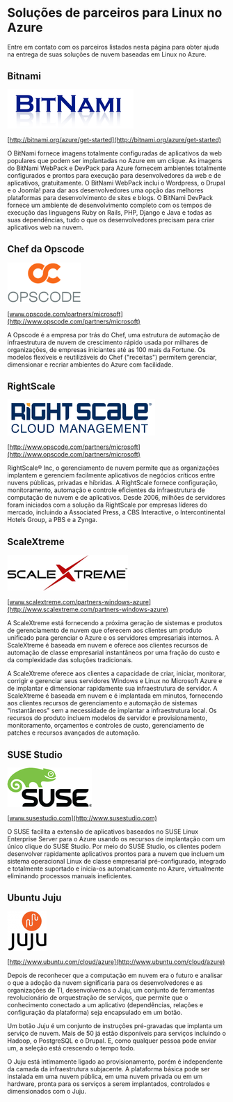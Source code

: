 <properties linkid="manage-linux-other-resources-partners" urlDisplayName="Partner solutions" pageTitle="Linux partners for Azure" metaKeywords="" description="Learn about the endorsed Linux images available for Azure virtual machines, including Ubuntu, OpenLogic, and SUSE." metaCanonical="" disqusComments="1" umbracoNaviHide="0" title="Partner solutions for Linux in Azure" authors="timlt" manager="timlt" />

<tags ms.service="cloud-services" ms.workload="infrastructure-services" ms.tgt_pltfrm="vm-linux" ms.devlang="na" ms.topic="article" ms.date="01/01/1900" ms.author="timlt" />

# Soluções de parceiros para Linux no Azure

Entre em contato com os parceiros listados nesta página para obter ajuda na entrega de suas soluções de nuvem baseadas em Linux no Azure.

## Bitnami

[![Bitnami](./media/cloud-services-linux-partners/bitnami.png) ](http://bitnami.org/azure/get-started)

[http://bitnami.org/azure/get-started](http://bitnami.org/azure/get-started)

O BitNami fornece imagens totalmente configuradas de aplicativos da web populares que podem ser implantadas no Azure em um clique. As imagens do BitNami WebPack e DevPack para Azure fornecem ambientes totalmente configurados e prontos para execução para desenvolvedores da web e de aplicativos, gratuitamente. O BitNami WebPack inclui o Wordpress, o Drupal e o Joomla! para dar aos desenvolvedores uma opção das melhores plataformas para desenvolvimento de sites e blogs. O BitNami DevPack fornece um ambiente de desenvolvimento completo com os tempos de execução das linguagens Ruby on Rails, PHP, Django e Java e todas as suas dependências, tudo o que os desenvolvedores precisam para criar aplicativos web na nuvem.

## Chef da Opscode

[![Opscode](./media/cloud-services-linux-partners/opscode.png)](http://www.opscode.com/partners/microsoft) 

[www.opscode.com/partners/microsoft](http://www.opscode.com/partners/microsoft)

A Opscode é a empresa por trás do Chef, uma estrutura de automação de infraestrutura de nuvem de crescimento rápido usada por milhares de organizações, de empresas iniciantes até as 100 mais da Fortune. Os modelos flexíveis e reutilizáveis do Chef ("receitas") permitem gerenciar, dimensionar e recriar ambientes do Azure com facilidade.

## RightScale

[![Rightscale](./media/cloud-services-linux-partners/rightscale-tagline-white-bg.png)](http://www.opscode.com/partners/microsoft)

[http://www.opscode.com/partners/microsoft](http://www.opscode.com/partners/microsoft)

RightScale® Inc, o gerenciamento de nuvem permite que as organizações implantem e gerenciem facilmente aplicativos de negócios críticos entre nuvens públicas, privadas e híbridas. A RightScale fornece configuração, monitoramento, automação e controle eficientes da infraestrutura de computação de nuvem e de aplicativos. Desde 2006, milhões de servidores foram iniciados com a solução da RightScale por empresas líderes do mercado, incluindo a Associated Press, a CBS Interactive, o Intercontinental Hotels Group, a PBS e a Zynga.

## ScaleXtreme

[![ScaleXtreme](./media/cloud-services-linux-partners/scaleXtreme.png) ](http://www.scalextreme.com/partners-windows-azure)

[www.scalextreme.com/partners-windows-azure](http://www.scalextreme.com/partners-windows-azure)

A ScaleXtreme está fornecendo a próxima geração de sistemas e produtos de gerenciamento de nuvem que oferecem aos clientes um produto unificado para gerenciar o Azure e os servidores empresariais internos. A ScaleXtreme é baseada em nuvem e oferece aos clientes recursos de automação de classe empresarial instantâneos por uma fração do custo e da complexidade das soluções tradicionais.

A ScaleXtreme oferece aos clientes a capacidade de criar, iniciar, monitorar, corrigir e gerenciar seus servidores Windows e Linux no Microsoft Azure e de implantar e dimensionar rapidamente sua infraestrutura de servidor. A ScaleXtreme é baseada em nuvem e é implantada em minutos, fornecendo aos clientes recursos de gerenciamento e automação de sistemas "instantâneos" sem a necessidade de implantar a infraestrutura local. Os recursos do produto incluem modelos de servidor e provisionamento, monitoramento, orçamentos e controles de custo, gerenciamento de patches e recursos avançados de automação.

## SUSE Studio

[![SUSE](./media/cloud-services-linux-partners/suse.png) ](http://www.susestudio.com)

[www.susestudio.com](http://www.susestudio.com)


O SUSE facilita a extensão de aplicativos baseados no SUSE Linux Enterprise Server para o Azure usando os recursos de implantação com um único clique do SUSE Studio. Por meio do SUSE Studio, os clientes podem desenvolver rapidamente aplicativos prontos para a nuvem que incluem um sistema operacional Linux de classe empresarial pré-configurado, integrado e totalmente suportado e inicia-os automaticamente no Azure, virtualmente eliminando processos manuais ineficientes.

## Ubuntu Juju

[![Juju](./media/cloud-services-linux-partners/juju.png)](https://juju.ubuntu.com/)

[http://www.ubuntu.com/cloud/azure](http://www.ubuntu.com/cloud/azure)

Depois de reconhecer que a computação em nuvem era o futuro e analisar o que a adoção da nuvem significaria para os desenvolvedores e as organizações de TI, desenvolvemos o Juju, um conjunto de ferramentas revolucionário de orquestração de serviços, que permite que o conhecimento conectado a um aplicativo (dependências, relações e configuração da plataforma) seja encapsulado em um botão.

Um botão Juju é um conjunto de instruções pré-gravadas que implanta um serviço de nuvem. Mais de 50 já estão disponíveis para serviços incluindo o Hadoop, o PostgreSQL e o Drupal. E, como qualquer pessoa pode enviar um, a seleção está crescendo o tempo todo.

O Juju está intimamente ligado ao provisionamento, porém é independente da camada da infraestrutura subjacente. A plataforma básica pode ser instalada em uma nuvem pública, em uma nuvem privada ou em um hardware, pronta para os serviços a serem implantados, controlados e dimensionados com o Juju.

